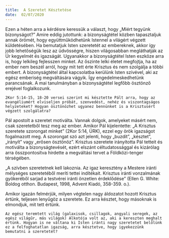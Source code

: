 ```yaml
---
title:  A Szeretet Késztetése
date:  02/07/2020
---
```


Ezen a héten arra a kérdésre keressük a választ, hogy „Miért tegyünk bizonyságot?” Amire eddig jutottunk: a bizonyságtétel közben tapasztaljuk annak örömét, hogy együttműködhetünk Istennel a világért végzett küldetésében. Ha bemutatjuk Isten szeretetét az embereknek, akkor így jobb lehetőségük lesz az üdvösségre, hiszen világosabban megláthatják az Úr kegyelmét és igazságát. Ugyanakkor a bizonyságtétel Isten eszköze arra is, hogy lelkileg fejlesszen minket. Az őszinte lelki életet megfojtja, ha az ember nem beszél arról, hogy mit tett érte Krisztus és nem szolgálja a többi embert. A bizonyságtétel által kapcsolatba kerülünk Isten szívével, aki az egész emberiség megváltására vágyik. Így engedelmeskedhetünk parancsának. A mai tanulmányban a bizonyságtétel legfőbb ösztönző erejével foglalkozunk.

`2Kor 5:14-15, 18-20 versei szerint mi késztette Pált arra, hogy az evangéliumért elviseljen próbát, szenvedést, nehéz és viszontagságos helyzeteket? Hogyan ösztönözhet ugyanez bennünket is a Krisztusért végzett szolgálatra?`

Pál apostolt a szeretet motiválta. Vannak dolgok, amelyeket másért nem, csak szeretetből tesz meg az ember. Amikor Pál kijelentette: „A Krisztus szeretete szorongat minket” (2Kor 5:14, ÚRK), ezzel egy örök igazságot fogalmazott meg. A szorongat szó azt jelenti, hogy „buzdít”, „késztet”, „irányít” vagy „erősen ösztönöz”. Krisztus szeretete irányította Pál tetteit és motiválta a bizonyságtevését, ezért elszánt céltudatossággal és kizárólag arra összpontosítva hirdette a megváltási tervet a Földközi-tenger térségében.

„A szívben szeretetnek kell lakoznia. Az igaz keresztény a Mestere iránti mélységes szeretetéből meríti tettei indítékait. Krisztus iránti vonzalmának gyökeréből sarjad a testvérei iránti önzetlen érdeklődése” (Ellen G. White: Boldog otthon. Budapest, 1998, Advent Kiadó, 358-359. o.).

Amikor igazán felmérjük, milyen végtelen nagy áldozatot hozott Krisztus értünk, teljesen lenyűgöz a szeretete. Ez arra késztet, hogy másoknak is elmondjuk, mit tett értünk.

`Az egész teremtett világ (galaxisok, csillagok, angyali seregek, az egész világűr, más világok) Alkotója volt az, aki a kereszten meghalt értünk. Hogyan is ne váltana ki Isten iránti nagy szeretetet belőlünk ez a felfoghatatlan igazság, arra késztetve, hogy igyekezzünk bemutatni a szeretetét?`